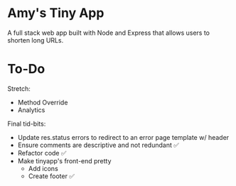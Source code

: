 # Amy's Tiny App 

A full stack web app built with Node and Express that allows users to shorten long URLs.


# To-Do

Stretch:

* Method Override
* Analytics

Final tid-bits:
* Update res.status errors to redirect to an error page template w/ header
* Ensure comments are descriptive and not redundant ✅
* Refactor code ✅
* Make tinyapp's front-end pretty
  * Add icons
  * Create footer ✅ 